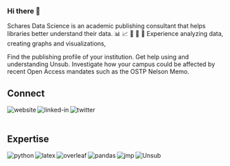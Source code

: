 ### Hi there 👋
Schares Data Science is an academic publishing consultant that helps libraries better understand their data. 📊 📈 📄 📘 📑
Experience analyzing data, creating graphs and visualizations, 

Find the publishing profile of your institution.
Get help using and understanding Unsub.
Investigate how your campus could be affected by recent Open Access mandates such as the OSTP Nelson Memo.

## Connect
[<img align="left" alt="website" src="https://img.shields.io/badge/website-%26%20CV-red?style=for-the-badge&logo=GitHub" />](https://scharesdatascience.github.io/)

[<img align="left" alt="linked-in" src="https://img.shields.io/badge/linkedin-%230077B5.svg?&style=for-the-badge&logo=linkedin&logoColor=white" />](https://www.linkedin.com/in/eric-schares-9842989b/)

[<img align="left" alt="twitter" src="https://img.shields.io/badge/twitter-%231DA1F2.svg?&style=for-the-badge&logo=twitter&logoColor=white" />](https://twitter.com/eschares)


<br>
<br>

## Expertise
<img align="left" alt="python" src="https://img.shields.io/badge/python-%2314354C.svg?style=for-the-badge&logo=python&logoColor=white" />

<img align="left" alt="latex" src="https://img.shields.io/badge/latex-%23008080.svg?style=for-the-badge&logo=latex&logoColor=white" />

<img align="left" alt="overleaf" src="https://img.shields.io/badge/overleaf-%2347a141.svg?style=for-the-badge&logo=overleaf&logoColor=white" />

<img align="left" alt="pandas" src="https://img.shields.io/badge/pandas-%23150458.svg?style=for-the-badge&logo=pandas&logoColor=white" />

<img align="left" alt="jmp" src="https://img.shields.io/badge/jmp-%2320232a.svg?&style=for-the-badge&logo=jmp&logoColor=%2361DAFB" />

<img align="left" alt="Unsub" src="https://img.shields.io/badge/Unsub-%23239dea.svg?&style=for-the-badge&logo=unsub&logoColor=white" />

<!--

- 👋 Hi, I’m @ScharesDataScience
- 👀 I’m interested in ...
- 🌱 I’m currently learning ...
- 💞️ I’m looking to collaborate on ...
- 📫 How to reach me ...

ScharesDataScience/ScharesDataScience is a ✨ special ✨ repository because its `README.md` (this file) appears on your GitHub profile.
You can click the Preview link to take a look at your changes.
--->
